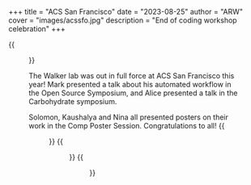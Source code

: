 +++
title = "ACS San Francisco"
date = "2023-08-25"
author = "ARW"
cover = "images/acssfo.jpg"
description = "End of coding workshop celebration"
+++

{{<figure src="/images/acssfo_mark.jpg" position="center" style="border-radius: 6px;" >}}

The Walker lab was out in full force at ACS San Francisco this year! Mark presented a talk about his automated workflow in the Open Source Symposium, and Alice presented a talk in the Carbohydrate symposium. 


Solomon, Kaushalya and Nina all presented posters on their work in the Comp Poster Session. Congratulations to all! 
{{<figure src="/images/acssfo_nina.jpg" position="center" style="border-radius: 6px;" >}}
{{<figure src="/images/acssfo_solomon.jpg" position="center" style="border-radius: 6px;" >}}
{{<figure src="/images/acssfo_kaushie.jpg" position="center" style="border-radius: 6px;" >}}

